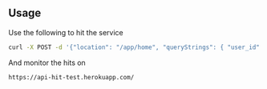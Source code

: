 ## Usage 

Use the following to hit the service

```bash
curl -X POST -d '{"location": "/app/home", "queryStrings": { "user_id":  "001" }}'  -H "Content-Type: application/json" 'https://api-hit-test.herokuapp.com/events'
```

And monitor the hits on
```
https://api-hit-test.herokuapp.com/
```